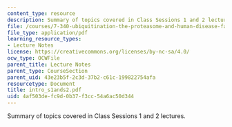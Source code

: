 ```yaml
---
content_type: resource
description: Summary of topics covered in Class Sessions 1 and 2 lectures.
file: /courses/7-340-ubiquitination-the-proteasome-and-human-disease-fall-2004/4af503defc9d0b37f3cc54a6ac50d344_intro_s1ands2.pdf
file_type: application/pdf
learning_resource_types:
- Lecture Notes
license: https://creativecommons.org/licenses/by-nc-sa/4.0/
ocw_type: OCWFile
parent_title: Lecture Notes
parent_type: CourseSection
parent_uid: 43e23b5f-2c3d-37b2-c61c-199822754afa
resourcetype: Document
title: intro_s1ands2.pdf
uid: 4af503de-fc9d-0b37-f3cc-54a6ac50d344
---
```

Summary of topics covered in Class Sessions 1 and 2 lectures.